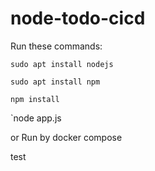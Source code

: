 # node-todo-cicd

Run these commands:


`sudo apt install nodejs`


`sudo apt install npm`


`npm install`

`node app.js

or Run by docker compose

test

